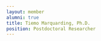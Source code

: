 ```yaml
---
layout: member
alumni: true
title: Tiemo Marquarding, Ph.D.
position: Postdoctoral Researcher
---
```


